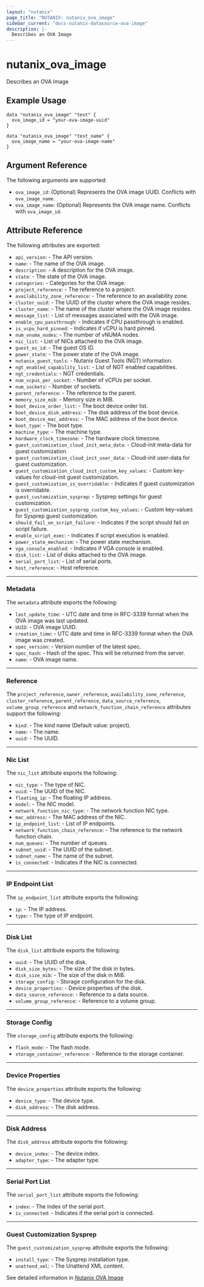 ```yaml
---
layout: "nutanix"
page_title: "NUTANIX: nutanix_ova_image"
sidebar_current: "docs-nutanix-datasource-ova-image"
description: |-
  Describes an OVA Image
---
```


# nutanix_ova_image

Describes an OVA Image

## Example Usage

```hcl
data "nutanix_ova_image" "test" {
  ova_image_id = "your-ova-image-uuid"
}

data "nutanix_ova_image" "test_name" {
  ova_image_name = "your-ova-image-name"
}
```

## Argument Reference

The following arguments are supported:

* `ova_image_id`: (Optional) Represents the OVA image UUID. Conflicts with `ova_image_name`.
* `ova_image_name`: (Optional) Represents the OVA image name. Conflicts with `ova_image_id`.

## Attribute Reference

The following attributes are exported:

* `api_version`: - The API version.
* `name`: - The name of the OVA image.
* `description`: - A description for the OVA image.
* `state`: - The state of the OVA image.
* `categories`: - Categories for the OVA image.
* `project_reference`: - The reference to a project.
* `availability_zone_reference`: - The reference to an availability zone.
* `cluster_uuid`: - The UUID of the cluster where the OVA image resides.
* `cluster_name`: - The name of the cluster where the OVA image resides.
* `message_list`: - List of messages associated with the OVA image.
* `enable_cpu_passthrough`: - Indicates if CPU passthrough is enabled.
* `is_vcpu_hard_pinned`: - Indicates if vCPU is hard pinned.
* `num_vnuma_nodes`: - The number of vNUMA nodes.
* `nic_list`: - List of NICs attached to the OVA image.
* `guest_os_id`: - The guest OS ID.
* `power_state`: - The power state of the OVA image.
* `nutanix_guest_tools`: - Nutanix Guest Tools (NGT) information.
* `ngt_enabled_capability_list`: - List of NGT enabled capabilities.
* `ngt_credentials`: - NGT credentials.
* `num_vcpus_per_socket`: - Number of vCPUs per socket.
* `num_sockets`: - Number of sockets.
* `parent_reference`: - The reference to the parent.
* `memory_size_mib`: - Memory size in MiB.
* `boot_device_order_list`: - The boot device order list.
* `boot_device_disk_address`: - The disk address of the boot device.
* `boot_device_mac_address`: - The MAC address of the boot device.
* `boot_type`: - The boot type.
* `machine_type`: - The machine type.
* `hardware_clock_timezone`: - The hardware clock timezone.
* `guest_customization_cloud_init_meta_data`: - Cloud-init meta-data for guest customization.
* `guest_customization_cloud_init_user_data`: - Cloud-init user-data for guest customization.
* `guest_customization_cloud_init_custom_key_values`: - Custom key-values for cloud-init guest customization.
* `guest_customization_is_overridable`: - Indicates if guest customization is overridable.
* `guest_customization_sysprep`: - Sysprep settings for guest customization.
* `guest_customization_sysprep_custom_key_values`: - Custom key-values for Sysprep guest customization.
* `should_fail_on_script_failure`: - Indicates if the script should fail on script failure.
* `enable_script_exec`: - Indicates if script execution is enabled.
* `power_state_mechanism`: - The power state mechanism.
* `vga_console_enabled`: - Indicates if VGA console is enabled.
* `disk_list`: - List of disks attached to the OVA image.
* `serial_port_list`: - List of serial ports.
* `host_reference`: - Host reference.

---

### Metadata

The `metadata` attribute exports the following:

* `last_update_time`: - UTC date and time in RFC-3339 format when the OVA image was last updated.
* `UUID`: - OVA image UUID.
* `creation_time`: - UTC date and time in RFC-3339 format when the OVA image was created.
* `spec_version`: - Version number of the latest spec.
* `spec_hash`: - Hash of the spec. This will be returned from the server.
* `name`: - OVA image name.

---

### Reference

The `project_reference`, `owner_reference`, `availability_zone_reference`, `cluster_reference`, `parent_reference`, `data_source_reference`, `volume_group_reference` and `network_function_chain_reference` attributes support the following:

* `kind`: - The kind name (Default value: project).
* `name`: - The name.
* `uuid`: - The UUID.

---

### Nic List

The `nic_list` attribute exports the following:

* `nic_type`: - The type of NIC.
* `uuid`: - The UUID of the NIC.
* `floating_ip`: - The floating IP address.
* `model`: - The NIC model.
* `network_function_nic_type`: - The network function NIC type.
* `mac_address`: - The MAC address of the NIC.
* `ip_endpoint_list`: - List of IP endpoints.
* `network_function_chain_reference`: - The reference to the network function chain.
* `num_queues`: - The number of queues.
* `subnet_uuid`: - The UUID of the subnet.
* `subnet_name`: - The name of the subnet.
* `is_connected`: - Indicates if the NIC is connected.

---

### IP Endpoint List

The `ip_endpoint_list` attribute exports the following:

* `ip`: - The IP address.
* `type`: - The type of IP endpoint.

---

### Disk List

The `disk_list` attribute exports the following:

* `uuid`: - The UUID of the disk.
* `disk_size_bytes`: - The size of the disk in bytes.
* `disk_size_mib`: - The size of the disk in MiB.
* `storage_config`: - Storage configuration for the disk.
* `device_properties`: - Device properties of the disk.
* `data_source_reference`: - Reference to a data source.
* `volume_group_reference`: - Reference to a volume group.

---

### Storage Config

The `storage_config` attribute exports the following:

* `flash_mode`: - The flash mode.
* `storage_container_reference`: - Reference to the storage container.

---

### Device Properties

The `device_properties` attribute exports the following:

* `device_type`: - The device type.
* `disk_address`: - The disk address.

---

### Disk Address

The `disk_address` attribute exports the following:

* `device_index`: - The device index.
* `adapter_type`: - The adapter type.

---

### Serial Port List

The `serial_port_list` attribute exports the following:

* `index`: - The index of the serial port.
* `is_connected`: - Indicates if the serial port is connected.

---

### Guest Customization Sysprep

The `guest_customization_sysprep` attribute exports the following:

* `install_type`: - The Sysprep installation type.
* `unattend_xml`: - The Unattend XML content.

See detailed information in [Nutanix OVA Image](https://www.nutanix.dev/api_reference/apis/prism_v3.html#tag/ovas/paths/~1ovas~1%7Buuid%7D/get)